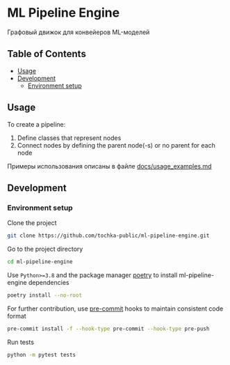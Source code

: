 # ML Pipeline Engine

Графовый движок для конвейеров ML-моделей

## Table of Contents

- [Usage](#usage)
- [Development](#development)
    - [Environment setup](#environment-setup)


## Usage

To create a pipeline:
1. Define classes that represent nodes
2. Connect nodes by defining the parent node(-s) or no parent for each node


Примеры использования описаны в файле [docs/usage_examples.md](docs/usage_examples.md)

## Development

### Environment setup

Clone the project
```bash
git clone https://github.com/tochka-public/ml-pipeline-engine.git
```

Go to the project directory

```bash
cd ml-pipeline-engine
```

Use `Python>=3.8` and the package manager [poetry](https://python-poetry.org/docs/#installing-manually) to install ml-pipeline-engine dependencies

```bash
poetry install --no-root
```

For further contribution, use [pre-commit](https://pre-commit.com/#intro) hooks to maintain consistent code format

```bash
pre-commit install -f --hook-type pre-commit --hook-type pre-push
```

Run tests
```bash
python -m pytest tests
```
